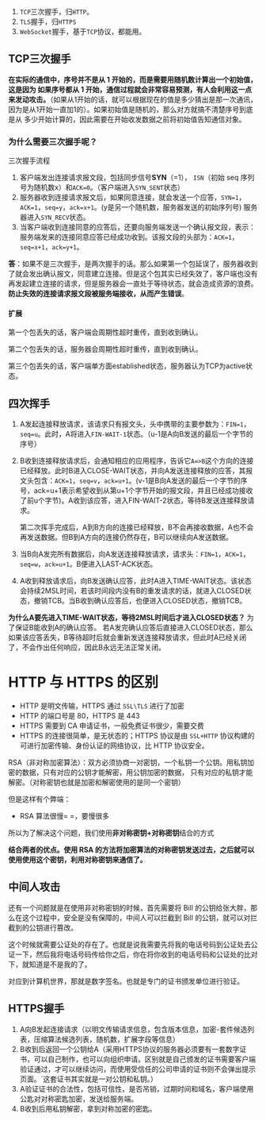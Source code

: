 1. `TCP`三次握手，归`HTTP`。
2. `TLS`握手，归`HTTPS`
3. `WebSocket`握手，基于`TCP`协议，都能用。

## TCP三次握手

**在实际的通信中，序号并不是从 1 开始的，而是需要用随机数计算出一个初始值，这是因为 如果序号都从 1 开始，通信过程就会非常容易预测，有人会利用这一点来发动攻击。**（如果从1开始的话，就可以根据现在的值是多少猜出是那一次通讯，因为是从1开始一直加1的）。如果初始值是随机的，那么对方就搞不清楚序号到底是从 多少开始计算的，因此需要在开始收发数据之前将初始值告知通信对象。

### 为什么需要三次握手呢？

三次握手流程

1. 客户端发出连接请求报文段，包括同步信号**SYN**（=1）， `ISN`（初始 seq 序列号为随机数x）和`ACK=0`。（客户端进入`SYN_SENT`状态）
2. 服务器收到连接请求报文后，如果同意连接，就会发送一个应答，`SYN=1`，`ACK=1`，`seq=y`，`ack=x+1`。(y是另一个随机数，服务器发送的初始序列号) 服务器进入`SYN_RECV`状态。
3. 当客户端收到连接同意的应答后，还要向服务端发送一个确认报文段，表示：服务端发来的连接同意应答已经成功收到。该报文段的头部为：`ACK=1`，`seq=x+1`，`ack=y+1`。

**答**：如果不是三次握手，是两次握手的话。那么如果第一个包延误了，服务器收到了就会发出确认报文，同意建立连接。但是这个包其实已经失效了，客户端也没有再发起建立连接的请求，但是服务器会一直处于等待状态，就会造成资源的浪费。**防止失效的连接请求报文段被服务端接收，从而产生错误**。

#### 扩展

第一个包丢失的话，客户端会周期性超时重传，直到收到确认。

第二个包丢失的话，服务器会周期性超时重传，直到收到确认。

第三个包丢失的话，客户端单方面established状态，服务器认为TCP为active状态。



## 四次挥手

1. A发起连接释放请求，该请求只有报文头，头中携带的主要参数为：`FIN=1`，`seq=u`。此时，A将进入`FIN-WAIT-1`状态。（u-1是A向B发送的最后一个字节的序号）

2. B收到连接释放请求后，会通知相应的应用程序，告诉它`A=>B`这个方向的连接已经释放。此时B进入CLOSE-WAIT状态，并向A发送连接释放的应答，其报文头包含：`ACK=1`，`seq=v`，`ack=u+1`。(v-1是B向A发送的最后一个字节的序号，ack=u+1表示希望收到从第u+1个字节开始的报文段，并且已经成功接收了前u个字节)。A收到该应答，进入FIN-WAIT-2状态，等待B发送连接释放请求。

   第二次挥手完成后，A到B方向的连接已经释放，B不会再接收数据，A也不会再发送数据。但B到A方向的连接仍然存在，B可以继续向A发送数据。

3. 当B向A发完所有数据后，向A发送连接释放请求，请求头：`FIN=1`，`ACK=1`，`seq=w`，`ack=u+1`。B便进入LAST-ACK状态。

4. A收到释放请求后，向B发送确认应答，此时A进入TIME-WAIT状态。该状态会持续2MSL时间，若该时间段内没有B的重发请求的话，就进入CLOSED状态，撤销TCB。当B收到确认应答后，也便进入CLOSED状态，撤销TCB。

**为什么A要先进入TIME-WAIT状态，等待2MSL时间后才进入CLOSED状态？** 
为了保证B能收到A的确认应答。 
若A发完确认应答后直接进入CLOSED状态，那么如果该应答丢失，B等待超时后就会重新发送连接释放请求，但此时A已经关闭了，不会作出任何响应，因此B永远无法正常关闭。

# HTTP 与 HTTPS 的区别

- HTTP 是明文传输，HTTPS 通过 `SSL\TLS` 进行了加密
- HTTP 的端口号是 80，HTTPS 是 443
- HTTPS 需要到 CA 申请证书，一般免费证书很少，需要交费
- HTTPS 的连接很简单，是无状态的；HTTPS 协议是由 `SSL+HTTP` 协议构建的可进行加密传输、身份认证的网络协议，比 HTTP 协议安全。

RSA（非对称加密算法）：双方必须协商一对密钥，一个私钥一个公钥。用私钥加密的数据，只有对应的公钥才能解密，用公钥加密的数据， 只有对应的私钥才能解密。（对称密钥也就是加密和解密使用的是同一个密钥）

但是这样有个弊端：

- RSA 算法很慢= =，要慢很多

所以为了解决这个问题，我们使用**非对称密钥+对称密钥**结合的方式

**结合两者的优点。使用 RSA 的方法将加密算法的对称密钥发送过去，之后就可以使用使用这个密钥，利用对称密钥来通信了。**

## 中间人攻击

还有一个问题就是在使用非对称密钥的时候，首先需要将 Bill 的公钥给张大胖，那么在这个过程中，安全是没有保障的，中间人可以拦截到 Bill 的公钥，就可以对拦截到的公钥进行篡改。

这个时候就需要公证处的存在了。也就是说我需要先将我的电话号码到公证处去公证一下，然后我将电话号码传给你之后，你在将你收到的电话号码和公证处的比对下，就知道是不是我的了。

对应到计算机世界，那就是数字签名。也就是专门的证书颁发单位进行验证。

## HTTPS握手

1. A向B发起连接请求（以明文传输请求信息，包含版本信息，加密-套件候选列表，压缩算法候选列表，随机数，扩展字段等信息）
2. B收到后返回一个公钥给A（采用HTTPS协议的服务器必须要有一套数字证书，可以自己制作，也可以向组织申请。区别就是自己颁发的证书需要客户端验证通过，才可以继续访问，而使用受信任的公司申请的证书则不会弹出提示页面。`这套证书其实就是一对公钥和私钥。）
3. A验证证书的合法性，包括可信性，是否吊销，过期时间和域名，客户端使用公匙对对称密匙加密，发送给服务端。
4. B收到后用私钥解密，拿到对称加密的密匙。


